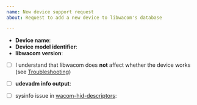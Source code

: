 ```yaml
---
name: New device support request
about: Request to add a new device to libwacom's database

---
```


<!--
Please read https://github.com/linuxwacom/libwacom/wiki/Adding-a-new-device

In most cases you should file a pull request instead of this issue.
Pull requests are usually quickly reviewed and merged.

Filing this issue means support for your tablet is likely to get delayed for a
long time.
-->


- **Device name**: <!-- e.g. Wacom Intuos Pro Small -->
- **Device model identifier**: <!-- e.g. CTH-680 -->
- **libwacom version**:

- [ ] I understand that libwacom does **not** affect whether the device works (see [Troubleshooting](https://github.com/linuxwacom/libwacom/wiki/Troubleshooting#my-tablet-doesnt-work))

- [ ] **udevadm info output**: <!-- as attachment! -->
- [ ] sysinfo issue in [wacom-hid-descriptors](https://github.com/linuxwacom/wacom-hid-descriptors):
